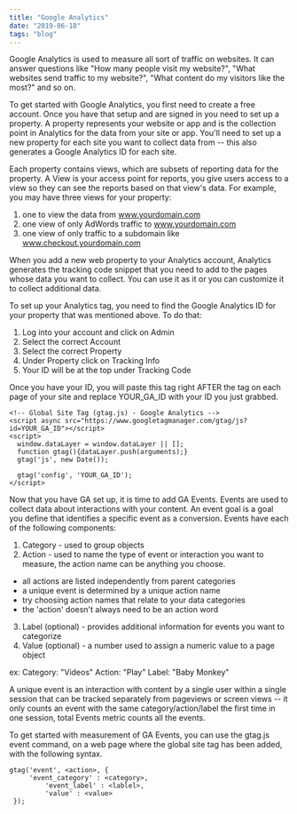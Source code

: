 ```yaml
---
title: "Google Analytics"
date: "2019-06-18"
tags: "blog"
---
```


Google Analytics is used to measure all sort of traffic on websites. It can answer questions like "How many people visit my website?", "What websites send traffic to my website?", "What content do my visitors like the most?" and so on.

To get started with Google Analytics, you first need to create a free account. Once you have that setup and are signed in you need to set up a property. A property represents your website or app and is the collection point in Analytics for the data from your site or app. You'll need to set up a new property for each site you want to collect data from -- this also generates a Google Analytics ID for each site.

Each property contains views, which are subsets of reporting data for the property. A View is your access point for reports, you give users access to a view so they can see the reports based on that view's data. For example, you may have three views for your property:
1.  one to view the data from www.yourdomain.com
2.  one view of only AdWords traffic to www.yourdomain.com
3.  one view of only traffic to a subdomain like www.checkout.yourdomain.com

When you add a new web property to your Analytics account, Analytics generates the tracking code snippet that you need to add to the pages whose data you want to collect. You can use it as it or you can customize it to collect additional data.

To set up your Analytics tag, you need to find the Google Analytics ID for your property that was mentioned above. To do that:
1. Log into your account and click on Admin
2. Select the correct Account
3. Select the correct Property
4. Under Property click on Tracking Info
5. Your ID will be at the top under Tracking Code

Once you have your ID, you will paste this tag right AFTER the <head> tag on each page of your site and replace YOUR_GA_ID with your ID you just grabbed.

```
<!-- Global Site Tag (gtag.js) - Google Analytics -->
<script async src="https://www.googletagmanager.com/gtag/js?id=YOUR_GA_ID"></script>
<script>
  window.dataLayer = window.dataLayer || [];
  function gtag(){dataLayer.push(arguments);}
  gtag('js', new Date());

  gtag('config', 'YOUR_GA_ID');
</script>
```

Now that you have GA set up, it is time to add GA Events. Events are used to collect data about interactions with your content. An event goal is a goal you define that identifies a specific event as a conversion. Events have each of the following components:
1. Category - used to group objects
2. Action - used to name the type of event or interaction you want to measure, the action name can be anything you choose.
* all actions are listed independently from parent categories
* a unique event is determined by a unique action name
* try choosing action names that relate to your data categories
* the 'action' doesn't always need to be an action word
3. Label (optional) - provides additional information for events you want to categorize
4. Value (optional) -  a number used to assign a numeric value to a page object

ex: Category: "Videos"
       Action: "Play"
			 Label: "Baby Monkey"

A unique event is an interaction with content by a single user within a single session that can be tracked separately from pageviews or screen views -- it only counts an event with the same category/action/label the first time in one session, total Events metric counts all the events.

To get started with measurement of GA Events, you can use the gtag.js event command, on a web page where the global site tag has been added, with the following syntax.

```
gtag('event', <action>, {
     'event_category' : <category>,
		 'event_label' : <lablel>,
		 'value' : <value>
 });
```
